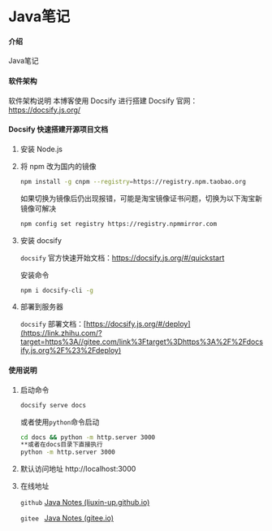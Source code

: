 # Java笔记

#### 介绍
Java笔记

#### 软件架构
软件架构说明
本博客使用 Docsify 进行搭建
Docsify 官网：https://docsify.js.org/

#### Docsify 快速搭建开源项目文档

1. 安装 Node.js

2.  将 npm 改为国内的镜像
    
    ```sh
    npm install -g cnpm --registry=https://registry.npm.taobao.org
    ```
    如果切换为镜像后仍出现报错，可能是淘宝镜像证书问题，切换为以下淘宝新镜像可解决
    ```sh
    npm config set registry https://registry.npmmirror.com
    ```
    
3. 安装 docsify

   `docsify` 官方快速开始文档：https://docsify.js.org/#/quickstart
   
   安装命令
   ```sh
   npm i docsify-cli -g
   ```

4. 部署到服务器

   `docsify` 部署文档：[https://docsify.js.org/#/deploy](https://link.zhihu.com/?target=https%3A//gitee.com/link%3Ftarget%3Dhttps%3A%2F%2Fdocsify.js.org%2F%23%2Fdeploy)

#### 使用说明

1. 启动命令

   ```sh
   docsify serve docs
   ```

   或者使用`python`命令启动

   ```bash
   cd docs && python -m http.server 3000
   **或者在docs目录下直接执行
   python -m http.server 3000
   ```

   

2. 默认访问地址 http://localhost:3000 

3. 在线地址

   `github` [Java Notes (liuxin-up.github.io)](https://liuxin-up.github.io/java-notes/#/)

   `gitee`&ensp;  [Java Notes (gitee.io)](https://cn_up.gitee.io/java-notes/#/)
